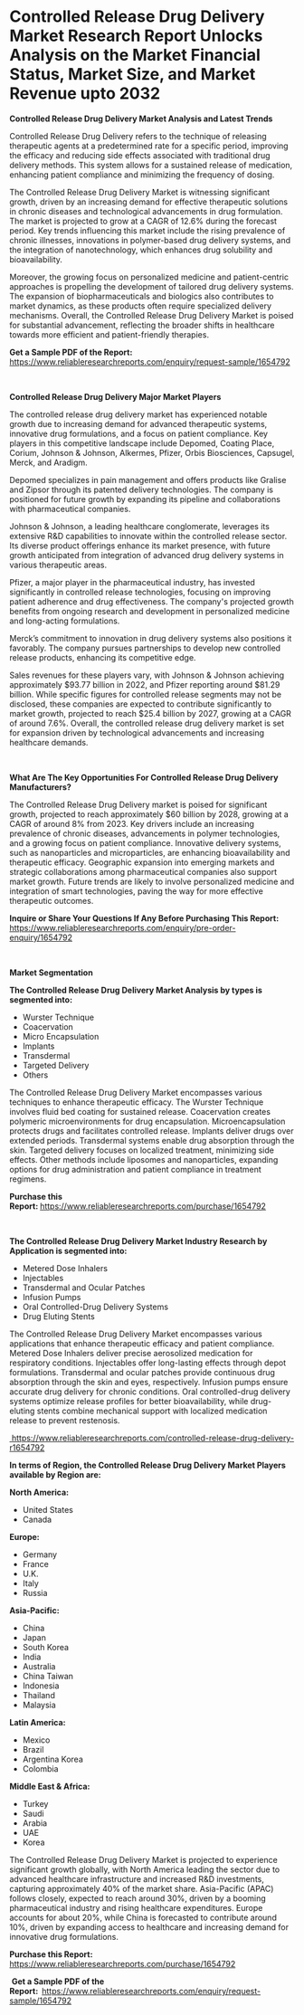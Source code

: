 <p><h1>Controlled Release Drug Delivery Market Research Report Unlocks Analysis on the Market Financial Status, Market Size, and Market Revenue upto 2032</h1></p><p><strong>Controlled Release Drug Delivery Market Analysis and Latest Trends</strong></p>
<p><p>Controlled Release Drug Delivery refers to the technique of releasing therapeutic agents at a predetermined rate for a specific period, improving the efficacy and reducing side effects associated with traditional drug delivery methods. This system allows for a sustained release of medication, enhancing patient compliance and minimizing the frequency of dosing.</p><p>The Controlled Release Drug Delivery Market is witnessing significant growth, driven by an increasing demand for effective therapeutic solutions in chronic diseases and technological advancements in drug formulation. The market is projected to grow at a CAGR of 12.6% during the forecast period. Key trends influencing this market include the rising prevalence of chronic illnesses, innovations in polymer-based drug delivery systems, and the integration of nanotechnology, which enhances drug solubility and bioavailability.</p><p>Moreover, the growing focus on personalized medicine and patient-centric approaches is propelling the development of tailored drug delivery systems. The expansion of biopharmaceuticals and biologics also contributes to market dynamics, as these products often require specialized delivery mechanisms. Overall, the Controlled Release Drug Delivery Market is poised for substantial advancement, reflecting the broader shifts in healthcare towards more efficient and patient-friendly therapies.</p></p>
<p><strong>Get a Sample PDF of the Report:&nbsp;</strong> <a href="https://www.reliableresearchreports.com/enquiry/request-sample/1654792?utm_campaign=36&utm_medium=2&utm_source=Github&utm_content=ia&utm_term=16042025&utm_id=controlled-release-drug-delivery">https://www.reliableresearchreports.com/enquiry/request-sample/1654792</a></p>
<p>&nbsp;</p>
<p><strong>Controlled Release Drug Delivery Major Market Players</strong></p>
<p><p>The controlled release drug delivery market has experienced notable growth due to increasing demand for advanced therapeutic systems, innovative drug formulations, and a focus on patient compliance. Key players in this competitive landscape include Depomed, Coating Place, Corium, Johnson & Johnson, Alkermes, Pfizer, Orbis Biosciences, Capsugel, Merck, and Aradigm.</p><p>Depomed specializes in pain management and offers products like Gralise and Zipsor through its patented delivery technologies. The company is positioned for future growth by expanding its pipeline and collaborations with pharmaceutical companies.</p><p>Johnson & Johnson, a leading healthcare conglomerate, leverages its extensive R&D capabilities to innovate within the controlled release sector. Its diverse product offerings enhance its market presence, with future growth anticipated from integration of advanced drug delivery systems in various therapeutic areas.</p><p>Pfizer, a major player in the pharmaceutical industry, has invested significantly in controlled release technologies, focusing on improving patient adherence and drug effectiveness. The company's projected growth benefits from ongoing research and development in personalized medicine and long-acting formulations.</p><p>Merck’s commitment to innovation in drug delivery systems also positions it favorably. The company pursues partnerships to develop new controlled release products, enhancing its competitive edge.</p><p>Sales revenues for these players vary, with Johnson & Johnson achieving approximately $93.77 billion in 2022, and Pfizer reporting around $81.29 billion. While specific figures for controlled release segments may not be disclosed, these companies are expected to contribute significantly to market growth, projected to reach $25.4 billion by 2027, growing at a CAGR of around 7.6%. Overall, the controlled release drug delivery market is set for expansion driven by technological advancements and increasing healthcare demands.</p></p>
<p>&nbsp;</p>
<p><strong>What Are The Key Opportunities For Controlled Release Drug Delivery Manufacturers?</strong></p>
<p><p>The Controlled Release Drug Delivery market is poised for significant growth, projected to reach approximately $60 billion by 2028, growing at a CAGR of around 8% from 2023. Key drivers include an increasing prevalence of chronic diseases, advancements in polymer technologies, and a growing focus on patient compliance. Innovative delivery systems, such as nanoparticles and microparticles, are enhancing bioavailability and therapeutic efficacy. Geographic expansion into emerging markets and strategic collaborations among pharmaceutical companies also support market growth. Future trends are likely to involve personalized medicine and integration of smart technologies, paving the way for more effective therapeutic outcomes.</p></p>
<p><strong>Inquire or Share Your Questions If Any Before Purchasing This Report:</strong> <a href="https://www.reliableresearchreports.com/enquiry/pre-order-enquiry/1654792?utm_campaign=36&utm_medium=2&utm_source=Github&utm_content=ia&utm_term=16042025&utm_id=controlled-release-drug-delivery">https://www.reliableresearchreports.com/enquiry/pre-order-enquiry/1654792</a></p>
<p>&nbsp;</p>
<p><strong>Market Segmentation</strong></p>
<p><strong>The Controlled Release Drug Delivery Market Analysis by types is segmented into:</strong></p>
<p><ul><li>Wurster Technique</li><li>Coacervation</li><li>Micro Encapsulation</li><li>Implants</li><li>Transdermal</li><li>Targeted Delivery</li><li>Others</li></ul></p>
<p><p>The Controlled Release Drug Delivery Market encompasses various techniques to enhance therapeutic efficacy. The Wurster Technique involves fluid bed coating for sustained release. Coacervation creates polymeric microenvironments for drug encapsulation. Microencapsulation protects drugs and facilitates controlled release. Implants deliver drugs over extended periods. Transdermal systems enable drug absorption through the skin. Targeted delivery focuses on localized treatment, minimizing side effects. Other methods include liposomes and nanoparticles, expanding options for drug administration and patient compliance in treatment regimens.</p></p>
<p><strong>Purchase this Report:&nbsp;</strong><a href="https://www.reliableresearchreports.com/purchase/1654792?utm_campaign=36&utm_medium=2&utm_source=Github&utm_content=ia&utm_term=16042025&utm_id=controlled-release-drug-delivery">https://www.reliableresearchreports.com/purchase/1654792</a></p>
<p>&nbsp;</p>
<p><strong>The Controlled Release Drug Delivery Market Industry Research by Application is segmented into:</strong></p>
<p><ul><li>Metered Dose Inhalers</li><li>Injectables</li><li>Transdermal and Ocular Patches</li><li>Infusion Pumps</li><li>Oral Controlled-Drug Delivery Systems</li><li>Drug Eluting Stents</li></ul></p>
<p><p>The Controlled Release Drug Delivery Market encompasses various applications that enhance therapeutic efficacy and patient compliance. Metered Dose Inhalers deliver precise aerosolized medication for respiratory conditions. Injectables offer long-lasting effects through depot formulations. Transdermal and ocular patches provide continuous drug absorption through the skin and eyes, respectively. Infusion pumps ensure accurate drug delivery for chronic conditions. Oral controlled-drug delivery systems optimize release profiles for better bioavailability, while drug-eluting stents combine mechanical support with localized medication release to prevent restenosis.</p></p>
<p><a href="https://www.reliableresearchreports.com/controlled-release-drug-delivery-r1654792?utm_campaign=36&utm_medium=2&utm_source=Github&utm_content=ia&utm_term=16042025&utm_id=controlled-release-drug-delivery">&nbsp;https://www.reliableresearchreports.com/controlled-release-drug-delivery-r1654792</a></p>
<p><strong>In terms of Region, the Controlled Release Drug Delivery Market Players available by Region are:</strong></p>
<p>
    <p> <strong> North America: </strong>
        <ul>
            <li>United States</li>
            <li>Canada</li>
        </ul>
        </p> 
    <p> <strong> Europe: </strong>
        <ul>
            <li>Germany</li>
            <li>France</li>
            <li>U.K.</li>
            <li>Italy</li>
            <li>Russia</li>
        </ul>
        </p> 
    <p> <strong> Asia-Pacific: </strong>
        <ul>
            <li>China</li>
            <li>Japan</li>
            <li>South Korea</li>
            <li>India</li>
            <li>Australia</li>
            <li>China Taiwan</li>
            <li>Indonesia</li>
            <li>Thailand</li>
            <li>Malaysia</li>
        </ul>
        </p> 
    <p> <strong> Latin America: </strong>
        <ul>
            <li>Mexico</li>
            <li>Brazil</li>
            <li>Argentina Korea</li>
            <li>Colombia</li>
        </ul>
        </p> 
    <p> <strong> Middle East & Africa: </strong>
        <ul>
            <li>Turkey</li>
            <li>Saudi</li>
            <li>Arabia</li>
            <li>UAE</li>
            <li>Korea</li>
        </ul>
    </p>
    </p>
<p><p>The Controlled Release Drug Delivery Market is projected to experience significant growth globally, with North America leading the sector due to advanced healthcare infrastructure and increased R&D investments, capturing approximately 40% of the market share. Asia-Pacific (APAC) follows closely, expected to reach around 30%, driven by a booming pharmaceutical industry and rising healthcare expenditures. Europe accounts for about 20%, while China is forecasted to contribute around 10%, driven by expanding access to healthcare and increasing demand for innovative drug formulations.</p></p>
<p><strong>Purchase this Report: </strong><a href="https://www.reliableresearchreports.com/purchase/1654792?utm_campaign=36&utm_medium=2&utm_source=Github&utm_content=ia&utm_term=16042025&utm_id=controlled-release-drug-delivery">https://www.reliableresearchreports.com/purchase/1654792</a></p>
<p>&nbsp;<strong>Get a Sample PDF of the Report:&nbsp;&nbsp;</strong><a href="https://www.reliableresearchreports.com/enquiry/request-sample/1654792?utm_campaign=36&utm_medium=2&utm_source=Github&utm_content=ia&utm_term=16042025&utm_id=controlled-release-drug-delivery">https://www.reliableresearchreports.com/enquiry/request-sample/1654792</a></p>
<p><strong></strong></p>
<p><p></p><p></p><p></p></p>